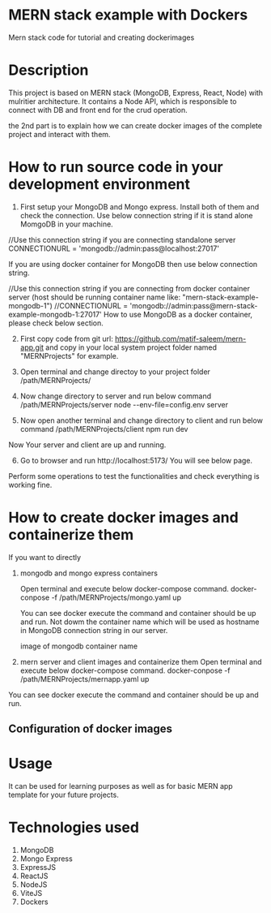 # MERN stack example with Dockers
Mern stack code for tutorial and creating dockerimages
# Description
This project is based on MERN stack (MongoDB, Express, React, Node) with mulritier architecture. It contains a Node API, which is responsible to connect with DB and front end for the crud operation.

the 2nd part is to explain how we can create docker images of the complete project and interact with them.

# How to run source code in your development environment
1. First setup your MongoDB and Mongo express. Install both of them and check the connection.
Use below connection string if it is stand alone MomgoDB in your machine.

//Use this connection string if you are connecting standalone server
CONNECTIONURL = 'mongodb://admin:pass@localhost:27017'

If you are using docker container for MongoDB then use below connection string.

//Use this connection string if you are connecting from docker container server (host should be running container name like: "mern-stack-example-mongodb-1")
//CONNECTIONURL = 'mongodb://admin:pass@mern-stack-example-mongodb-1:27017'
How to use MongoDB as a docker container, please check below section.

2. First copy code from git url: https://github.com/matif-saleem/mern-app.git and copy in your local system project folder named "MERNProjects" for example.

3. Open terminal and change directoy to your project folder
/path/MERNProjects/

4. Now change directory to server and run below command
/path/MERNProjects/server
node --env-file=config.env server

5. Now open another terminal and change directory to client and run below command
/path/MERNProjects/client
npm run dev

Now Your server and client are up and running.

6. Go to browser and run http://localhost:5173/ You will see below page. 

Perform some operations to test the functionalities and check everything is working fine.

# How to create docker images and containerize them
If you want to directly 
1. mongodb and mongo express containers

   Open terminal and execute below docker-compose command.
   docker-conpose -f /path/MERNProjects/mongo.yaml up

   You can see docker execute the command and container should be up and run. Not dowm the container name which will be used as hostname in MongoDB connection string in our server.

   image of mongodb container name

2. mern server and client images and containerize them
  Open terminal and execute below docker-compose command.
   docker-conpose -f /path/MERNProjects/mernapp.yaml up

You can see docker execute the command and container should be up and run.


   
## Configuration of docker images


# Usage
It can be used for learning purposes as well as for basic MERN app template for your future projects.

# Technologies used

1. MongoDB
2. Mongo Express
3. ExpressJS
4. ReactJS
5. NodeJS
6. ViteJS
7. Dockers
